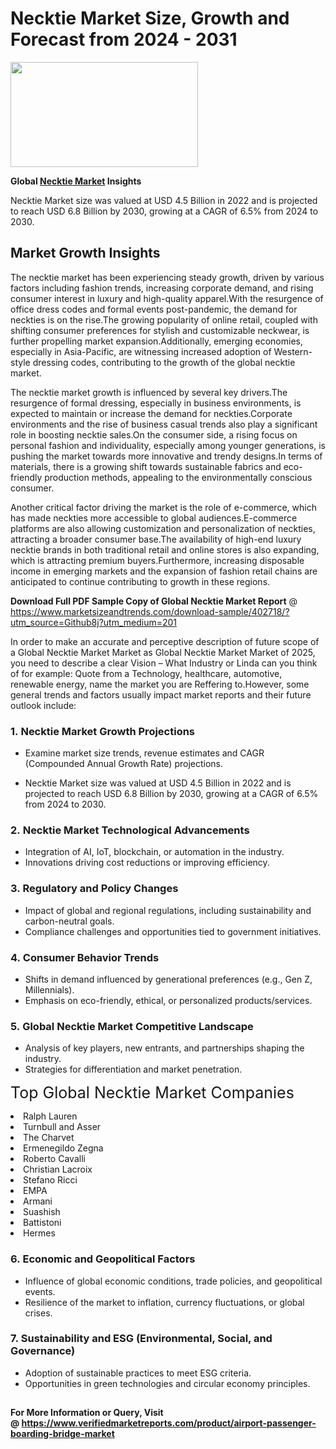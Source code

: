<H1>Necktie Market Size, Growth and Forecast from 2024 - 2031</H1><img class="aligncenter size-medium wp-image-584254" src="https://thirdeyenews.in/wp-content/uploads/2024/09/Global-Market-Research-300x168.jpeg" alt="" width="300" height="168" /><p><strong>Global&nbsp;<a href="https://www.marketsizeandtrends.com/download-sample/402718/?utm_source=Github8j?utm_medium=201">Necktie Market</a> Insights</strong></p><p>Necktie Market size was valued at USD 4.5 Billion in 2022 and is projected to reach USD 6.8 Billion by 2030, growing at a CAGR of 6.5% from 2024 to 2030.</p><p><h2>Market Growth Insights</h2> <p>The necktie market has been experiencing steady growth, driven by various factors including fashion trends, increasing corporate demand, and rising consumer interest in luxury and high-quality apparel.With the resurgence of office dress codes and formal events post-pandemic, the demand for neckties is on the rise.The growing popularity of online retail, coupled with shifting consumer preferences for stylish and customizable neckwear, is further propelling market expansion.Additionally, emerging economies, especially in Asia-Pacific, are witnessing increased adoption of Western-style dressing codes, contributing to the growth of the global necktie market.</p> <p>The necktie market growth is influenced by several key drivers.The resurgence of formal dressing, especially in business environments, is expected to maintain or increase the demand for neckties.Corporate environments and the rise of business casual trends also play a significant role in boosting necktie sales.On the consumer side, a rising focus on personal fashion and individuality, especially among younger generations, is pushing the market towards more innovative and trendy designs.In terms of materials, there is a growing shift towards sustainable fabrics and eco-friendly production methods, appealing to the environmentally conscious consumer.</p> <p>Another critical factor driving the market is the role of e-commerce, which has made neckties more accessible to global audiences.E-commerce platforms are also allowing customization and personalization of neckties, attracting a broader consumer base.The availability of high-end luxury necktie brands in both traditional retail and online stores is also expanding, which is attracting premium buyers.Furthermore, increasing disposable income in emerging markets and the expansion of fashion retail chains are anticipated to continue contributing to growth in these regions.</p> <p><span class=""><strong>Download Full PDF Sample Copy of Global Necktie Market Report</strong> @ <a href="https://www.marketsizeandtrends.com/download-sample/402718/?utm_source=Github8j?utm_medium=201" target="_blank">https://www.marketsizeandtrends.com/download-sample/402718/?utm_source=Github8j?utm_medium=201</a></span></p><p>In order to make an accurate and perceptive description of future scope of a Global&nbsp;Necktie Market Market as Global&nbsp;Necktie Market Market of 2025, you need to describe a clear Vision &ndash; What Industry or Linda can you think of for example: Quote from a Technology, healthcare, automotive, renewable energy, name the market you are Reffering to.However, some general trends and factors usually impact market reports and their future outlook include:</p><h3>1.&nbsp;<strong>Necktie Market Growth Projections</strong></h3><ul><li>Examine market size trends, revenue estimates and CAGR (Compounded Annual Growth Rate) projections.</li><li><p>Necktie Market size was valued at USD 4.5 Billion in 2022 and is projected to reach USD 6.8 Billion by 2030, growing at a CAGR of 6.5% from 2024 to 2030.</p></li></ul><h3>2.&nbsp;<strong>Necktie Market Technological Advancements</strong></h3><ul><li>Integration of AI, IoT, blockchain, or automation in the industry.</li><li>Innovations driving cost reductions or improving efficiency.</li></ul><h3>3.&nbsp;<strong>Regulatory and Policy Changes</strong></h3><ul><li>Impact of global and regional regulations, including sustainability and carbon-neutral goals.</li><li>Compliance challenges and opportunities tied to government initiatives.</li></ul><h3>4.&nbsp;<strong>Consumer Behavior Trends</strong></h3><ul><li>Shifts in demand influenced by generational preferences (e.g., Gen Z, Millennials).</li><li>Emphasis on eco-friendly, ethical, or personalized products/services.</li></ul><h3>5.&nbsp;<strong>Global Necktie Market Competitive Landscape</strong></h3><ul><li>Analysis of key players, new entrants, and partnerships shaping the industry.</li><li>Strategies for differentiation and market penetration.</li></ul><p data-pm-slice="1 1 []"><span style="color: inherit; font-family: inherit; font-size: 25px;">Top Global Necktie Market Companies</span></p><div class="" data-test-id=""><p><li>Ralph Lauren</li><li> Turnbull and Asser</li><li> The Charvet</li><li> Ermenegildo Zegna</li><li> Roberto Cavalli</li><li> Christian Lacroix</li><li> Stefano Ricci</li><li> EMPA</li><li> Armani</li><li> Suashish</li><li> Battistoni</li><li> Hermes</li></p></div><h3>6.&nbsp;<strong>Economic and Geopolitical Factors</strong></h3><ul><li>Influence of global economic conditions, trade policies, and geopolitical events.</li><li>Resilience of the market to inflation, currency fluctuations, or global crises.</li></ul><h3>7.&nbsp;<strong>Sustainability and ESG (Environmental, Social, and Governance)</strong></h3><ul><li>Adoption of sustainable practices to meet ESG criteria.</li><li>Opportunities in green technologies and circular economy principles.</li></ul><h2><strong style="font-size: 14px;">For More Information or Query, Visit @&nbsp;</strong><a style="background-color: #ffffff; font-size: 14px;" href="https://www.marketsizeandtrends.com/report/necktie-market/" target="_blank">https://www.verifiedmarketreports.com/product/airport-passenger-boarding-bridge-market</a></h2>
